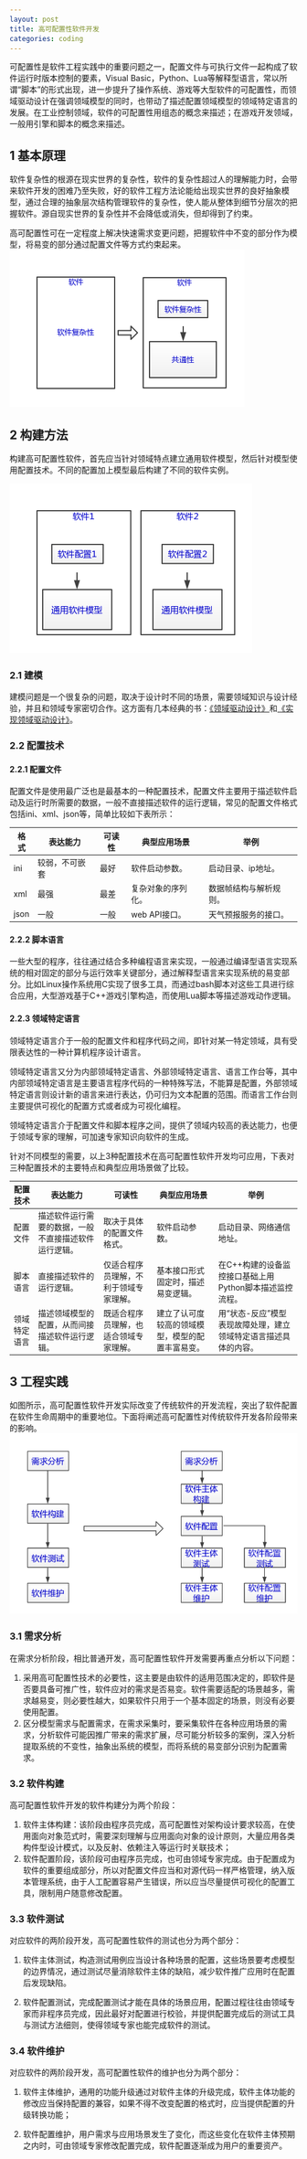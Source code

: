 ```yaml
---
layout: post
title: 高可配置性软件开发
categories: coding
---
```


可配置性是软件工程实践中的重要问题之一，配置文件与可执行文件一起构成了软件运行时版本控制的要素，Visual Basic，Python、Lua等解释型语言，常以所谓“脚本”的形式出现，进一步提升了操作系统、游戏等大型软件的可配置性，而领域驱动设计在强调领域模型的同时，也带动了描述配置领域模型的领域特定语言的发展。在工业控制领域，软件的可配置性用组态的概念来描述；在游戏开发领域，一般用引擎和脚本的概念来描述。

## 1 基本原理

软件复杂性的根源在现实世界的复杂性，软件的复杂性超过人的理解能力时，会带来软件开发的困难乃至失败，好的软件工程方法论能给出现实世界的良好抽象模型，通过合理的抽象层次结构管理软件的复杂性，使人能从整体到细节分层次的把握软件。源自现实世界的复杂性并不会降低或消失，但却得到了约束。

高可配置性可在一定程度上解决快速需求变更问题，把握软件中不变的部分作为模型，将易变的部分通过配置文件等方式约束起来。
![highly-configurable-1](/images/highly-configurable-1.png)

## 2 构建方法

构建高可配置性软件，首先应当针对领域特点建立通用软件模型，然后针对模型使用配置技术。不同的配置加上模型最后构建了不同的软件实例。

![highly-configurable-2](/images/highly-configurable-2.png)

### 2.1 建模

建模问题是一个很复杂的问题，取决于设计时不同的场景，需要领域知识与设计经验，并且和领域专家密切合作。这方面有几本经典的书：[《领域驱动设计》](https://book.douban.com/subject/26819666/)和[《实现领域驱动设计》](https://book.douban.com/subject/25844633/)。

### 2.2 配置技术

#### 2.2.1 配置文件

配置文件是使用最广泛也是最基本的一种配置技术，配置文件主要用于描述软件启动及运行时所需要的数据，一般不直接描述软件的运行逻辑，常见的配置文件格式包括ini、xml、json等，简单比较如下表所示：

| 格式   | 表达能力    | 可读性  | 典型应用场景     | 举例          |
| ---- | ------- | ---- | ---------- | ----------- |
| ini  | 较弱，不可嵌套 | 最好   | 软件启动参数。    | 启动目录、ip地址。  |
| xml  | 最强      | 最差   | 复杂对象的序列化。  | 数据帧结构与解析规则。 |
| json | 一般      | 一般   | web API接口。 | 天气预报服务的接口。  |

#### 2.2.2 脚本语言

一些大型的程序，往往通过结合多种编程语言来实现，一般通过编译型语言实现系统的相对固定的部分与运行效率关键部分，通过解释型语言来实现系统的易变部分。比如Linux操作系统用C实现了很多工具，而通过bash脚本对这些工具进行综合应用，大型游戏基于C++游戏引擎构造，而使用Lua脚本等描述游戏动作逻辑。

#### 2.2.3 领域特定语言

领域特定语言介于一般的配置文件和程序代码之间，即针对某一特定领域，具有受限表达性的一种计算机程序设计语言。

领域特定语言又分为内部领域特定语言、外部领域特定语言、语言工作台等，其中内部领域特定语言是主要语言程序代码的一种特殊写法，不能算是配置，外部领域特定语言则设计新的语言来进行表达，仍可归为文本配置的范围。而语言工作台则主要提供可视化的配置方式或者成为可视化编程。

领域特定语言介于配置文件和脚本程序之间，提供了领域内较高的表达能力，也便于领域专家的理解，可加速专家知识向软件的生成。

针对不同模型的需要，以上3种配置技术在高可配置性软件开发均可应用，下表对三种配置技术的主要特点和典型应用场景做了比较。

| 配置技术   | 表达能力                       | 可读性                 | 典型应用场景                   | 举例                                |
| ------ | -------------------------- | ------------------- | ------------------------ | --------------------------------- |
| 配置文件   | 描述软件运行需要的数据，一般不直接描述软件运行逻辑。 | 取决于具体的配置文件格式。  | 软件启动参数。                  | 启动目录、网络通信地址。                      |
| 脚本语言   | 直接描述软件的运行逻辑。               | 仅适合程序员理解，不利于领域专家理解。 | 基本接口形式固定时，描述易变逻辑。        | 在C++构建的设备监控接口基础上用Python脚本描述监控流程。  |
| 领域特定语言 | 描述领域模型的配置，从而间接描述软件运行逻辑。    | 既适合程序员理解，也适合领域专家理解。 | 建立了认可度较高的领域模型，模型的配置丰富易变。 | 用“状态-反应”模型表现故障处理，建立领域特定语言描述具体的内容。 |

## 3 工程实践

如图所示，高可配置性软件开发实际改变了传统软件的开发流程，突出了软件配置在软件生命周期中的重要地位。下面将阐述高可配置性对传统软件开发各阶段带来的影响。
![highly-configurable-3](/images/highly-configurable-3.png)

### 3.1 需求分析

在需求分析阶段，相比普通开发，高可配置性软件开发需要再重点分析以下问题：

1. 采用高可配置性技术的必要性，这主要是由软件的适用范围决定的，即软件是否要具备可推广性，软件应对的需求是否易变。软件需要适配的场景越多，需求越易变，则必要性越大，如果软件只用于一个基本固定的场景，则没有必要使用配置。
2. 区分模型需求与配置需求，在需求采集时，要采集软件在各种应用场景的需求，分析软件可能因推广带来的需求扩展，尽可能分析较多的案例，深入分析提取系统的不变性，抽象出系统的模型，而将系统的易变部分识别为配置需求。

### 3.2  软件构建

高可配置性软件开发的软件构建分为两个阶段：

1. 软件主体构建：该阶段由程序员完成，高可配置性对架构设计要求较高，在使用面向对象范式时，需要深刻理解与应用面向对象的设计原则，大量应用各类构件型设计模式，以及反射、依赖注入等运行时关联技术；
2. 软件配置阶段，该阶段可由程序员完成，也可由领域专家完成。由于配置成为软件的重要组成部分，所以对配置文件应当和对源代码一样严格管理，纳入版本管理系统，由于人工配置容易产生错误，所以应当尽量提供可视化的配置工具，限制用户随意修改配置。

### 3.3 软件测试

对应软件的两阶段开发，高可配置性软件的测试也分为两个部分：

1. 软件主体测试，构造测试用例应当设计各种场景的配置，这些场景要考虑模型的边界情况，通过测试尽量消除软件主体的缺陷，减少软件推广应用时在配置后发现缺陷。

2. 软件配置测试，完成配置测试才能在具体的场景应用，配置过程往往由领域专家而非程序员完成，因此最好对配置进行校验，并提供配置完成后的测试工具与测试方法细则，使得领域专家也能完成软件的测试。

### 3.4  软件维护
对应软件的两阶段开发，高可配置性软件的维护也分为两个部分：

1. 软件主体维护，通用的功能升级通过对软件主体的升级完成，软件主体功能的修改应当保持配置的兼容，如果不得不改变配置的格式时，应当提供配置的升级转换功能；

2. 软件配置维护，用户需求与应用场景发生了变化，而这些变化在软件主体预期之内时，可由领域专家修改配置完成，软件配置逐渐成为用户的重要资产。
